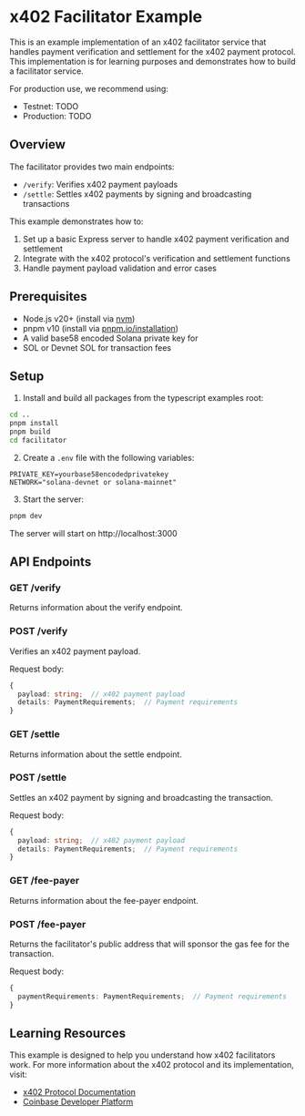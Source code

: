# x402 Facilitator Example

This is an example implementation of an x402 facilitator service that handles payment verification and settlement for the x402 payment protocol. This implementation is for learning purposes and demonstrates how to build a facilitator service.

For production use, we recommend using:
- Testnet: TODO
- Production: TODO

## Overview

The facilitator provides two main endpoints:
- `/verify`: Verifies x402 payment payloads
- `/settle`: Settles x402 payments by signing and broadcasting transactions

This example demonstrates how to:
1. Set up a basic Express server to handle x402 payment verification and settlement
2. Integrate with the x402 protocol's verification and settlement functions
3. Handle payment payload validation and error cases

## Prerequisites

- Node.js v20+ (install via [nvm](https://github.com/nvm-sh/nvm))
- pnpm v10 (install via [pnpm.io/installation](https://pnpm.io/installation))
- A valid base58 encoded Solana private key for
- SOL or Devnet SOL for transaction fees

## Setup

1. Install and build all packages from the typescript examples root:
```bash
cd ..
pnpm install
pnpm build
cd facilitator
```

2. Create a `.env` file with the following variables:
```env
PRIVATE_KEY=yourbase58encodedprivatekey
NETWORK="solana-devnet or solana-mainnet"
```

3. Start the server:
```bash
pnpm dev
```

The server will start on http://localhost:3000

## API Endpoints

### GET /verify
Returns information about the verify endpoint.

### POST /verify
Verifies an x402 payment payload.

Request body:
```typescript
{
  payload: string;  // x402 payment payload
  details: PaymentRequirements;  // Payment requirements
}
```

### GET /settle
Returns information about the settle endpoint.

### POST /settle
Settles an x402 payment by signing and broadcasting the transaction.

Request body:
```typescript
{
  payload: string;  // x402 payment payload
  details: PaymentRequirements;  // Payment requirements
}
```

### GET /fee-payer
Returns information about the fee-payer endpoint.

### POST /fee-payer
Returns the facilitator's public address that will sponsor the gas fee for the transaction.

Request body:
```typescript
{
  paymentRequirements: PaymentRequirements;  // Payment requirements
}
```

## Learning Resources

This example is designed to help you understand how x402 facilitators work. For more information about the x402 protocol and its implementation, visit:
- [x402 Protocol Documentation](https://x402.org)
- [Coinbase Developer Platform](https://www.coinbase.com/developer-platform)

